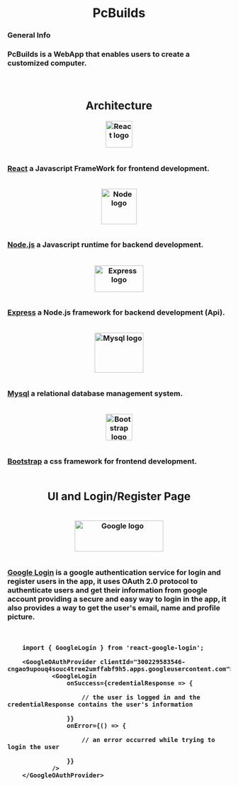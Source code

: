 <div align=center>

# PcBuilds

</div>


<h3>General Info<h3>

PcBuilds is a WebApp that enables users to create a customized computer.

<br>

<div align=center>

## Architecture

</div>

<!-- react -->

<div align=center>
<img alt='React logo' src='https://avatars.githubusercontent.com/u/6412038?s=280&v=4' width='60' height='60'>
</div>
<br>

[React](https://react.dev/) a Javascript FrameWork for frontend development.
<br>
<br>

<!-- nodejs -->

<div align=center>
<img alt='Node logo' src='https://nodejs.org/static/images/logo.svg' width='80' height='80'>
</div>
<br>

[Node.js](https://nodejs.org/en/) a Javascript runtime for backend development.
<br>
<br>

<!-- Express -->

<div align=center>
<img alt='Express logo' src='https://expressjs.com/images/express-facebook-share.png' width='110' height='60'>
</div>
<br>

[Express](https://expressjs.com/) a Node.js framework for backend development (Api).
<br>
<br>

<!-- mysql -->

<div align=center>
<img alt='Mysql logo' src='https://www.mysql.com/common/logos/logo-mysql-170x115.png' width='110' height='90'>
</div>
<br>

[Mysql](https://www.mysql.com/) a relational database management system.
<br>
<br>

<!-- bootstrap -->

<div align=center>
<img alt='Bootstrap logo' src='https://getbootstrap.com/docs/5.0/assets/brand/bootstrap-social-logo.png' width='60' height='60'>
</div>
<br>

[Bootstrap](https://getbootstrap.com/) a css framework for frontend development.
<br>
<br>

<div align=center>

## UI and Login/Register Page

</div>
<br>

<!-- google login  -->

<div align=center>
<img alt='Google logo' src='https://www.google.com/images/branding/googlelogo/1x/googlelogo_color_272x92dp.png' width='200' height='70'>
</div>

<br>

[Google Login](https://developers.google.com/identity/sign-in/web/sign-in) is a google authentication service for login and register users in the app, it uses OAuth 2.0 protocol to authenticate users and get their information from google account providing a secure and easy way to login in the app, it also provides a way to get the user's email, name and profile picture.

<br>

<!-- google login in react -->
```
    import { GoogleLogin } from 'react-google-login';

    <GoogleOAuthProvider clientId="300229583546-cngao9upouq4souc4tree2umffabf9h5.apps.googleusercontent.com">
            <GoogleLogin
                onSuccess={credentialResponse => {

                    // the user is logged in and the credentialResponse contains the user's information
                
                }}
                onError={() => {
                
                    // an error occurred while trying to login the user

                }}
            />
    </GoogleOAuthProvider>
```
